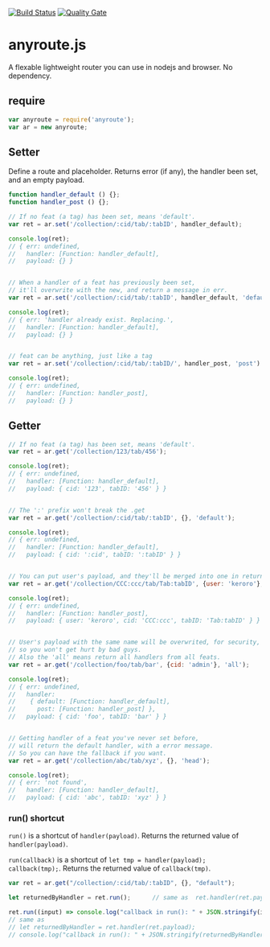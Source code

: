 [![Build Status](https://travis-ci.org/BlueT/anyroute.js.svg?branch=master)](https://travis-ci.org/BlueT/anyroute.js) [![Quality Gate](https://sonarqube.com/api/badges/gate?key=anyroute)](https://sonarqube.com/dashboard/index/anyroute)

# anyroute.js
A flexable lightweight router you can use in nodejs and browser. No dependency.

## require
~~~~ js
var anyroute = require('anyroute');
var ar = new anyroute;
~~~~

## Setter
Define a route and placeholder.
Returns error (if any), the handler been set, and an empty payload.
~~~~ js
function handler_default () {};
function handler_post () {};

// If no feat (a tag) has been set, means 'default'.
var ret = ar.set('/collection/:cid/tab/:tabID', handler_default);

console.log(ret);
// { err: undefined,
//   handler: [Function: handler_default],
//   payload: {} }


// When a handler of a feat has previously been set,
// it'll overwrite with the new, and return a message in err.
var ret = ar.set('/collection/:cid/tab/:tabID', handler_default, 'default');

console.log(ret);
// { err: 'handler already exist. Replacing.',
//   handler: [Function: handler_default],
//   payload: {} }


// feat can be anything, just like a tag
var ret = ar.set('/collection/:cid/tab/:tabID/', handler_post, 'post')

console.log(ret);
// { err: undefined,
//   handler: [Function: handler_post],
//   payload: {} }
~~~~

## Getter
~~~~ js
// If no feat (a tag) has been set, means 'default'.
var ret = ar.get('/collection/123/tab/456');

console.log(ret);
// { err: undefined,
//   handler: [Function: handler_default],
//   payload: { cid: '123', tabID: '456' } }


// The ':' prefix won't break the .get
var ret = ar.get('/collection/:cid/tab/:tabID', {}, 'default');

console.log(ret);
// { err: undefined,
//   handler: [Function: handler_default],
//   payload: { cid: ':cid', tabID: ':tabID' } }


// You can put user's payload, and they'll be merged into one in return.
var ret = ar.get('/collection/CCC:ccc/tab/Tab:tabID', {user: 'keroro'}, 'post');

console.log(ret);
// { err: undefined,
//   handler: [Function: handler_post],
//   payload: { user: 'keroro', cid: 'CCC:ccc', tabID: 'Tab:tabID' } }


// User's payload with the same name will be overwrited, for security,
// so you won't get hurt by bad guys.
// Also the 'all' means return all handlers from all feats.
var ret = ar.get('/collection/foo/tab/bar', {cid: 'admin'}, 'all');

console.log(ret);
// { err: undefined,
//   handler: 
//    { default: [Function: handler_default],
//      post: [Function: handler_post] },
//   payload: { cid: 'foo', tabID: 'bar' } }


// Getting handler of a feat you've never set before,
// will return the default handler, with a error message.
// So you can have the fallback if you want.
var ret = ar.get('/collection/abc/tab/xyz', {}, 'head');

console.log(ret);
// { err: 'not found',
//   handler: [Function: handler_default],
//   payload: { cid: 'abc', tabID: 'xyz' } }
~~~~

### run() shortcut
`run()` is a shortcut of `handler(payload)`. Returns the returned value of `handler(payload)`.

`run(callback)` is a shortcut of `let tmp = handler(payload); callback(tmp);`. Returns the returned value of `callback(tmp)`.

~~~~ js
var ret = ar.get("/collection/:cid/tab/:tabID", {}, "default");

let returnedByHandler = ret.run();      // same as  ret.handler(ret.payload)

ret.run((input) => console.log("callback in run(): " + JSON.stringify(input, null, 4)));
// same as
// let returnedByHandler = ret.handler(ret.payload);
// console.log("callback in run(): " + JSON.stringify(returnedByHandler, null, 4));
~~~~